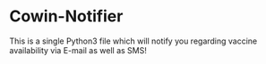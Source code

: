# Cowin-Notifier
This is a single Python3 file which will notify you regarding vaccine availability via E-mail as well as SMS!
